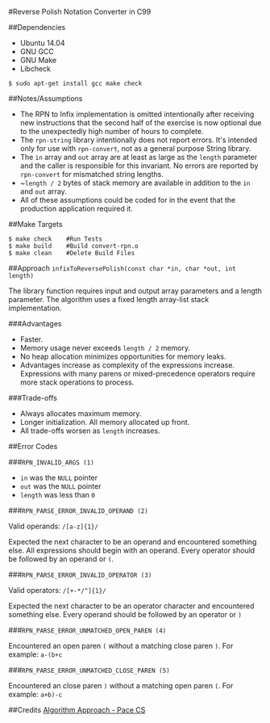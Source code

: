 #Reverse Polish Notation Converter in C99

##Dependencies
* Ubuntu 14.04
* GNU GCC
* GNU Make
* Libcheck

```
$ sudo apt-get install gcc make check
```

##Notes/Assumptions
* The RPN to Infix implementation is omitted intentionally after receiving new instructions that the second half of the exercise is now optional due to the unexpectedly high number of hours to complete.
* The `rpn-string` library intentionally does not report errors. It's intended only for use with `rpn-convert`, not as a general purpose String library.
* The `in` array and `out` array are at least as large as the `length` parameter and the caller is responsible for this invariant. No errors are reported by `rpn-convert` for mismatched string lengths.
* ~`length / 2` bytes of stack memory are available in addition to the `in` and `out` array.
* All of these assumptions could be coded for in the event that the production application required it.

##Make Targets
```
$ make check	#Run Tests
$ make build	#Build convert-rpn.o
$ make clean	#Delete Build Files
```

##Approach
`infixToReversePolish(const char *in, char *out, int length)`

The library function requires input and output array parameters and a length parameter. The algorithm uses a fixed length array-list stack implementation.

###Advantages
* Faster.
* Memory usage never exceeds `length / 2` memory.
* No heap allocation minimizes opportunities for memory leaks.
* Advantages increase as complexity of the expressions increase. Expressions with many parens or mixed-precedence operators require more stack operations to process.

###Trade-offs
* Always allocates maximum memory.
* Longer initialization. All memory allocated up front.
* All trade-offs worsen as `length` increases.

##Error Codes

###`RPN_INVALID_ARGS (1)`

* `in` was the `NULL` pointer
* `out` was the `NULL` pointer
* `length` was less than `0`

###`RPN_PARSE_ERROR_INVALID_OPERAND (2)`

Valid operands: `/[a-z]{1}/`

Expected the next character to be an operand and encountered something else. All expressions should begin with an operand. Every operator should be followed by an operand or `(`.

###`RPN_PARSE_ERROR_INVALID_OPERATOR (3)`

Valid operators: `/[+-*/^]{1}/`

Expected the next character to be an operator character and encountered something else. Every operand should be followed by an operator or `)`

###`RPN_PARSE_ERROR_UNMATCHED_OPEN_PAREN (4)`

Encountered an open paren `(` without a matching close paren `)`. For example: `a-(b+c`

###`RPN_PARSE_ERROR_UNMATCHED_CLOSE_PAREN (5)`

Encountered an close paren `)` without a matching open paren `(`. For example: `a+b)-c`


##Credits
[Algorithm Approach - Pace CS](http://csis.pace.edu/~wolf/CS122/infix-postfix.htm)
